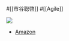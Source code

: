 #[[市谷聡啓]] #[[Agile]]

![](https://m.media-amazon.com/images/I/41JLeLjY0lL.jpg)

- [Amazon](https://amzn.asia/d/gsonKVb)